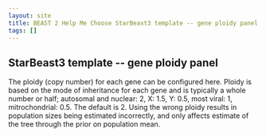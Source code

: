```yaml
---
layout: site
title: BEAST 2 Help Me Choose StarBeast3 template -- gene ploidy panel
tags: []
---
```


## StarBeast3 template -- gene ploidy panel

The ploidy (copy number) for each gene can be configured here. Ploidy is based on the mode of inheritance for each gene and is typically a whole number or half; autosomal and nuclear: 2, X: 1.5, Y: 0.5, most viral: 1, mitrochondrial: 0.5. The default is 2. Using the wrong ploidy results in population sizes being estimated incorrectly, and only affects estimate of the tree through the prior on population mean.

